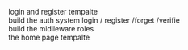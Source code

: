login and register tempalte </br>
build the auth system login / register /forget /verifie</br>
build the midlleware roles</br>
the home page tempalte</br>
